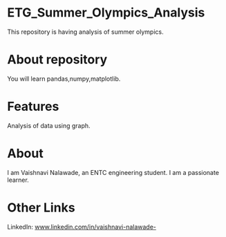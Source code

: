 # ETG_Summer_Olympics_Analysis
This repository is having analysis of summer olympics.

# About repository
You will learn pandas,numpy,matplotlib.

# Features
Analysis of data using graph.

# About
I am Vaishnavi Nalawade, an ENTC engineering student. I am a passionate learner.

# Other Links
LinkedIn: www.linkedin.com/in/vaishnavi-nalawade-
